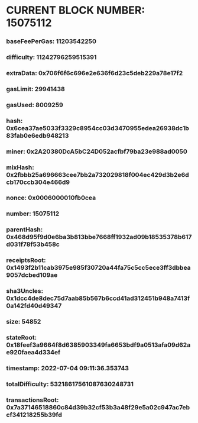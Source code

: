 # CURRENT BLOCK NUMBER: 15075112

### baseFeePerGas: 11203542250
### difficulty: 11242796259515391
### extraData: 0x706f6f6c696e2e636f6d23c5deb229a78e17f2
### gasLimit: 29941438
### gasUsed: 8009259
### hash: 0x6cea37ae5033f3329c8954cc03d3470955edea26938dc1b83fab0e6edb948213
### miner: 0x2A20380DcA5bC24D052acfbf79ba23e988ad0050
### mixHash: 0x2fbbb25a696663cee7bb2a732029818f004ec429d3b2e6dcb170ccb304e466d9
### nonce: 0x0006000010fb0cea
### number: 15075112
### parentHash: 0x468d95f9d0e6ba3b813bbe7668ff1932ad09b18535378b617d031f78f53b458c
### receiptsRoot: 0x1493f2b11cab3975e985f30720a44fa75c5cc5ece3ff3dbbea9057dcbed109ae
### sha3Uncles: 0x1dcc4de8dec75d7aab85b567b6ccd41ad312451b948a7413f0a142fd40d49347
### size: 54852
### stateRoot: 0x18feef3a9664f8d6385903349fa6653bdf9a0513afa09d62ae920faea4d334ef
### timestamp: 2022-07-04 09:11:36.353743
### totalDifficulty: 53218617561087630248731
### transactionsRoot: 0x7a37146518860c84d39b32cf53b3a48f29e5a02c947ac7ebcf341218255b39fd
